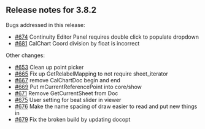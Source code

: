 ## Release notes for 3.8.2

Bugs addressed in this release:

* [#674](../../issues/674) Continuity Editor Panel requires double click to populate dropdown
* [#681](../../issues/681) CalChart Coord division by float is incorrect

Other changes:

* [#653](../../issues/653) Clean up point picker
* [#665](../../issues/665) Fix up GetRelabelMapping to not require sheet_iterator
* [#667](../../issues/667) remove CalChartDoc begin and end
* [#669](../../issues/669) Put mCurrentReferencePoint into core/show
* [#671](../../issues/671) Remove GetCurrentSheet from Doc
* [#675](../../issues/675) User setting for beat slider in viewer
* [#676](../../issues/676) Make the name spacing of draw easier to read and put new things in
* [#679](../../issues/679) Fix the broken build by updating docopt

